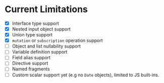 # Current Limitations

- [x] Interface type support
- [x] Nested input object support
- [x] Union type support
- [x] `mutation` or `subscription` operation support
- [ ] Object and list nullability support
- [ ] Variable definition support
- [ ] Field alias support
- [ ] Directive support
- [ ] Named fragments
- [ ] Custom scalar support yet (e.g no `Date` objects), limited to JS built-ins.